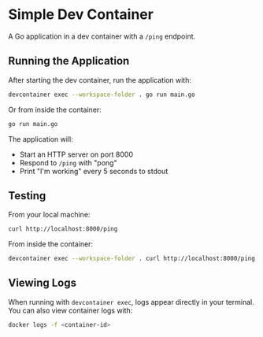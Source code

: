 # Simple Dev Container

A Go application in a dev container with a `/ping` endpoint.

## Running the Application

After starting the dev container, run the application with:

```bash
devcontainer exec --workspace-folder . go run main.go
```

Or from inside the container:

```bash
go run main.go
```

The application will:
- Start an HTTP server on port 8000
- Respond to `/ping` with "pong"
- Print "I'm working" every 5 seconds to stdout

## Testing

From your local machine:
```bash
curl http://localhost:8000/ping
```

From inside the container:
```bash
devcontainer exec --workspace-folder . curl http://localhost:8000/ping
```

## Viewing Logs

When running with `devcontainer exec`, logs appear directly in your terminal. You can also view container logs with:

```bash
docker logs -f <container-id>
```
